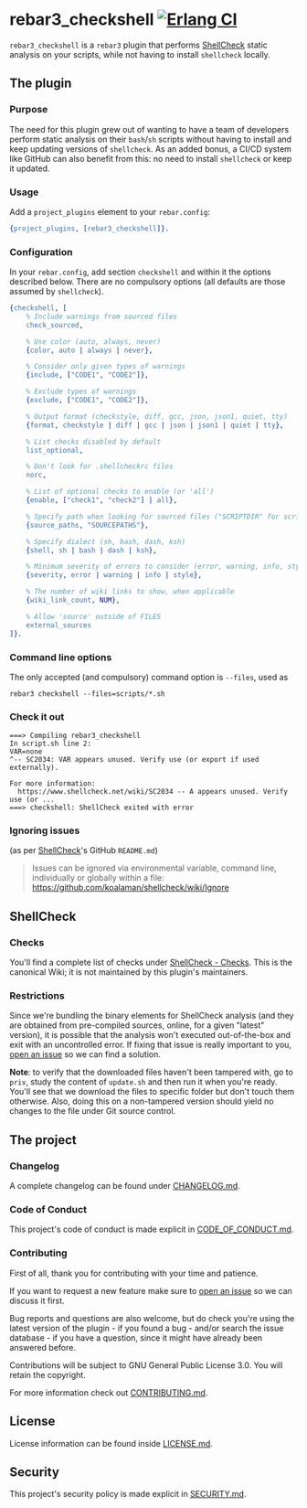 # rebar3_checkshell [![Erlang CI][ci-img]][ci]

[ci]: https://github.com/paulo-ferraz-oliveira/rebar3_checkshell/actions
[ci-img]: https://github.com/paulo-ferraz-oliveira/rebar3_checkshell/actions/workflows/erlang.yml/badge.svg

`rebar3_checkshell` is a `rebar3` plugin that performs
[ShellCheck](https://github.com/koalaman/shellcheck) static analysis on your scripts, while not
having to install `shellcheck` locally.

## The plugin

### Purpose

The need for this plugin grew out of wanting to have a team of developers perform static analysis
on their `bash`/`sh` scripts without having to install and keep updating versions of `shellcheck`.
As an added bonus, a CI/CD system like GitHub can also benefit from this: no need to install
`shellcheck` or keep it updated.

### Usage

Add a `project_plugins` element to your `rebar.config`:

```erlang
{project_plugins, [rebar3_checkshell]}.
```

### Configuration

In your `rebar.config`, add section `checkshell` and within it the options described below.
There are no compulsory options (all defaults are those assumed by `shellcheck`).

```erlang
{checkshell, [
    % Include warnings from sourced files
    check_sourced,

    % Use color (auto, always, never)
    {color, auto | always | never},

    % Consider only given types of warnings
    {include, ["CODE1", "CODE2"]},

    % Exclude types of warnings
    {exclude, ["CODE1", "CODE2"]},

    % Output format (checkstyle, diff, gcc, json, json1, quiet, tty)
    {format, checkstyle | diff | gcc | json | json1 | quiet | tty},

    % List checks disabled by default
    list_optional,

    % Don't look for .shellcheckrc files
    norc,

    % List of optional checks to enable (or 'all')
    {enable, ["check1", "check2"] | all},

    % Specify path when looking for sourced files ("SCRIPTDIR" for script's dir)
    {source_paths, "SOURCEPATHS"},

    % Specify dialect (sh, bash, dash, ksh)
    {shell, sh | bash | dash | ksh},

    % Minimum severity of errors to consider (error, warning, info, style)
    {severity, error | warning | info | style},

    % The number of wiki links to show, when applicable
    {wiki_link_count, NUM},

    % Allow 'source' outside of FILES
    external_sources
]}.
```

### Command line options

The only accepted (and compulsory) command option is `--files`, used as

```console
rebar3 checkshell --files=scripts/*.sh
```

### Check it out

```console
===> Compiling rebar3_checkshell
In script.sh line 2:
VAR=none
^-- SC2034: VAR appears unused. Verify use (or export if used externally).

For more information:
  https://www.shellcheck.net/wiki/SC2034 -- A appears unused. Verify use (or ...
===> checkshell: ShellCheck exited with error
```

### Ignoring issues

(as per [ShellCheck](https://github.com/koalaman/shellcheck#ignoring-issues)'s GitHub `README.md`)
> Issues can be ignored via environmental variable, command line, individually or globally within
> a file:
> <https://github.com/koalaman/shellcheck/wiki/Ignore>

## ShellCheck

### Checks

You'll find a complete list of checks under
[ShellCheck - Checks](https://github.com/koalaman/shellcheck/wiki/Checks). This is the canonical
Wiki; it is not maintained by this plugin's maintainers.

### Restrictions

Since we're bundling the binary elements for ShellCheck analysis (and they are obtained from
pre-compiled sources, online, for a given "latest" version), it is possible that the analysis
won't executed out-of-the-box and exit with an uncontrolled error. If fixing that issue is really
important to you, [open an issue](https://github.com/paulo-ferraz-oliveira/rebar3_checkshell/issues)
so we can find a solution.

**Note**: to verify that the downloaded files haven't been tampered with, go to `priv`, study
the content of `update.sh` and then run it when you're ready. You'll see that we download the
files to specific folder but don't touch them otherwise. Also, doing this on a non-tampered version
should yield no changes to the file under Git source control.

## The project

### Changelog

A complete changelog can be found under [CHANGELOG.md](CHANGELOG.md).

### Code of Conduct

This project's code of conduct is made explicit in [CODE_OF_CONDUCT.md](CODE_OF_CONDUCT.md).

### Contributing

First of all, thank you for contributing with your time and patience.

If you want to request a new feature make sure to
[open an issue](https://github.com/paulo-ferraz-oliveira/rebar3_checkshell/issues) so we can
discuss it first.

Bug reports and questions are also welcome, but do check you're using the latest version of the
plugin - if you found a bug - and/or search the issue database - if you have a question, since it
might have already been answered before.

Contributions will be subject to GNU General Public License 3.0.
You will retain the copyright.

For more information check out [CONTRIBUTING.md](CONTRIBUTING.md).

## License

License information can be found inside [LICENSE.md](LICENSE.md).

## Security

This project's security policy is made explicit in [SECURITY.md](SECURITY.md).
